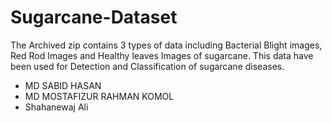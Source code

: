 # Sugarcane-Dataset
The Archived zip contains 3 types of data including Bacterial Blight images, Red Rod Images and Healthy leaves Images of sugarcane. This data have been used for Detection and Classification of sugarcane diseases.
- MD SABID HASAN
- MD MOSTAFIZUR RAHMAN KOMOL
- Shahanewaj Ali
